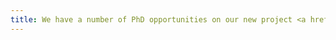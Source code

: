 ```yaml
---
title: We have a number of PhD opportunities on our new project <a href="" target="_blank">AI4ME</a>
---
```

